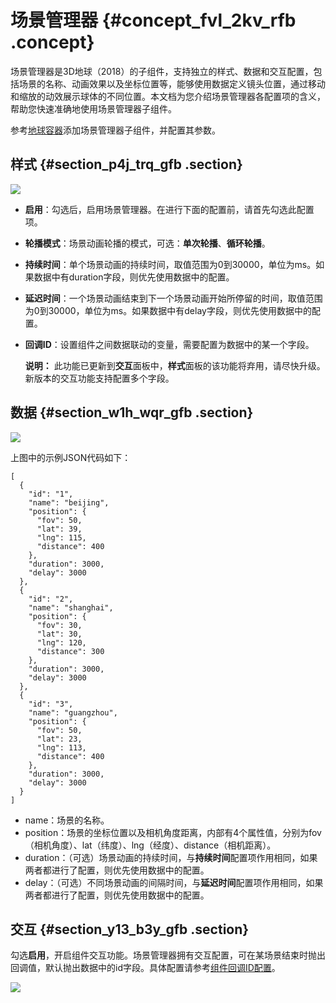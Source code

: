 # 场景管理器 {#concept_fvl_2kv_rfb .concept}

场景管理器是3D地球（2018）的子组件，支持独立的样式、数据和交互配置，包括场景的名称、动画效果以及坐标位置等，能够使用数据定义镜头位置，通过移动和缩放的动效展示球体的不同位置。本文档为您介绍场景管理器各配置项的含义，帮助您快速准确地使用场景管理器子组件。

参考[地球容器](cn.zh-CN/用户指南/组件指南/3D地球（2018）/地球容器.md#)添加场景管理器子组件，并配置其参数。

## 样式 {#section_p4j_trq_gfb .section}

![](images/21625_zh-CN_source.gif)

-   **启用**：勾选后，启用场景管理器。在进行下面的配置前，请首先勾选此配置项。
-   **轮播模式**：场景动画轮播的模式，可选：**单次轮播**、**循环轮播**。
-   **持续时间**：单个场景动画的持续时间，取值范围为0到30000，单位为ms。如果数据中有duration字段，则优先使用数据中的配置。
-   **延迟时间**：一个场景动画结束到下一个场景动画开始所停留的时间，取值范围为0到30000，单位为ms。如果数据中有delay字段，则优先使用数据中的配置。
-   **回调ID**：设置组件之间数据联动的变量，需要配置为数据中的某一个字段。

    **说明：** 此功能已更新到**交互**面板中，**样式**面板的该功能将弃用，请尽快升级。新版本的交互功能支持配置多个字段。


## 数据 {#section_w1h_wqr_gfb .section}

![](http://static-aliyun-doc.oss-cn-hangzhou.aliyuncs.com/assets/img/41689/155745575421629_zh-CN.png)

上图中的示例JSON代码如下：

``` {#codeblock_45b_ewq_fjk}
[
  {
    "id": "1",
    "name": "beijing",
    "position": {
      "fov": 50,
      "lat": 39,
      "lng": 115,
      "distance": 400
    },
    "duration": 3000,
    "delay": 3000
  },
  {
    "id": "2",
    "name": "shanghai",
    "position": {
      "fov": 30,
      "lat": 30,
      "lng": 120,
      "distance": 300
    },
    "duration": 3000,
    "delay": 3000
  },
  {
    "id": "3",
    "name": "guangzhou",
    "position": {
      "fov": 50,
      "lat": 23,
      "lng": 113,
      "distance": 400
    },
    "duration": 3000,
    "delay": 3000
  }
]
```

-   name：场景的名称。
-   position：场景的坐标位置以及相机角度距离，内部有4个属性值，分别为fov（相机角度）、lat（纬度）、lng（经度）、distance（相机距离）。
-   duration：（可选）场景动画的持续时间，与**持续时间**配置项作用相同，如果两者都进行了配置，则优先使用数据中的配置。
-   delay：（可选）不同场景动画的间隔时间，与**延迟时间**配置项作用相同，如果两者都进行了配置，则优先使用数据中的配置。

## 交互 {#section_y13_b3y_gfb .section}

勾选**启用**，开启组件交互功能。场景管理器拥有交互配置，可在某场景结束时抛出回调值，默认抛出数据中的id字段。具体配置请参考[组件回调ID配置](../../../../cn.zh-CN/最佳实践/配置数字翻牌器组件的回调ID.md#)。

![](http://static-aliyun-doc.oss-cn-hangzhou.aliyuncs.com/assets/img/41689/155745575421630_zh-CN.png)

